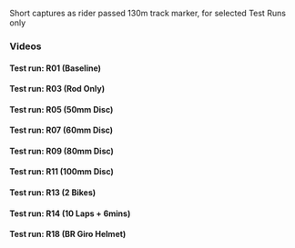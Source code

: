 Short captures as rider passed 130m track marker, for selected Test Runs only  
### Videos  
#### Test run: R01 (Baseline)  
#### Test run: R03 (Rod Only)  
#### Test run: R05 (50mm Disc)  
#### Test run: R07 (60mm Disc)  
#### Test run: R09 (80mm Disc)  
#### Test run: R11 (100mm Disc)  
#### Test run: R13 (2 Bikes)  
#### Test run: R14 (10 Laps + 6mins)  
#### Test run: R18 (BR Giro Helmet)  
